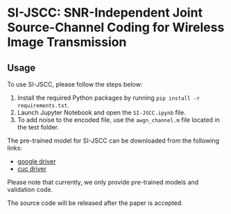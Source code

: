 # SI-JSCC: SNR-Independent Joint Source-Channel Coding for Wireless Image Transmission

## Usage

To use SI-JSCC, please follow the steps below:

1. Install the required Python packages by running `pip install -r requirements.txt`.
2. Launch Jupyter Notebook and open the `SI-JSCC.ipynb` file.
3. To add noise to the encoded file, use the `awgn_channel.m` file located in the test folder.

The pre-trained model for SI-JSCC can be downloaded from the following links:

- [google driver](https://drive.google.com/file/d/1UxkqoOhQ1fxDgZ2C1_Clw42KTlJUXukr/view?usp=sharing)
- [cuc driver](https://kod.cuc.edu.cn/#s/9iPxnSSQ)

Please note that currently, we only provide pre-trained models and validation code.

The source code will be released after the paper is accepted.
